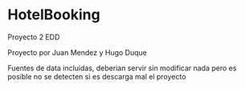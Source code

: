 # HotelBooking
Proyecto 2 EDD 

Proyecto por Juan Mendez y Hugo Duque

Fuentes de data incluidas, deberian servir sin modificar nada pero es posible no se detecten si es descarga mal el proyecto
